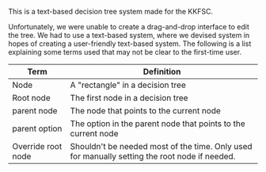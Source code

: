 This is a text-based decision tree system made for the KKFSC.

Unfortunately, we were unable to create a drag-and-drop interface to edit the tree. We had to use a text-based system, where we devised system in hopes of creating a user-friendly text-based system. The following is a list explaining some terms used that may not be clear to the first-time user. 

| Term               | Definition                                                                                    |
| ------------------ | --------------------------------------------------------------------------------------------- |
| Node               | A "rectangle" in a decision tree                                                              |
| Root node          | The first node in a decision tree                                                             |
| parent node        | The node that points to the current node                                                      |
| parent option      | The option in the parent node that points to the current node                                 |
| Override root node | Shouldn't be needed most of the time. Only used for manually setting the root node if needed. |
